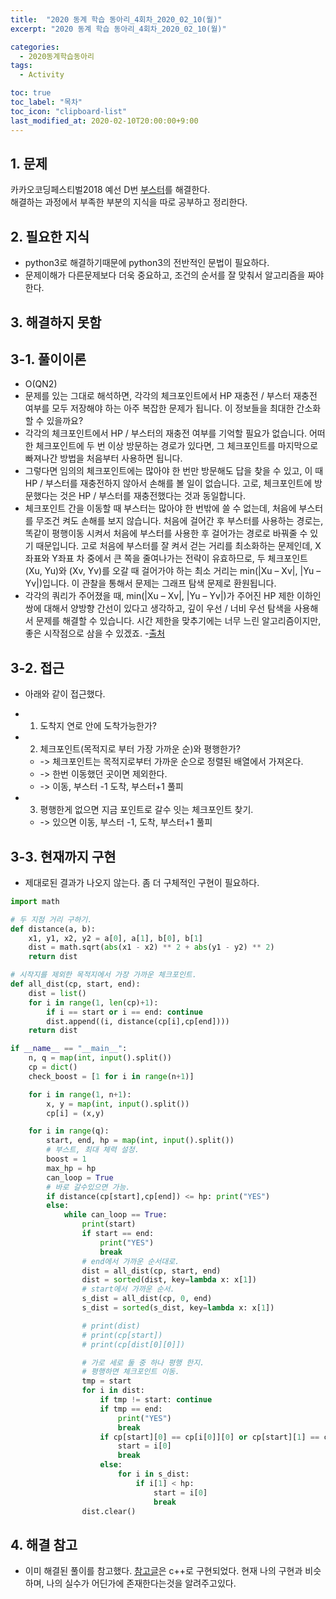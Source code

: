 ```yaml
---
title:  "2020 동계 학습 동아리_4회차_2020_02_10(월)"
excerpt: "2020 동계 학습 동아리_4회차_2020_02_10(월)"

categories:
  - 2020동계학습동아리
tags:
  - Activity

toc: true
toc_label: "목차"
toc_icon: "clipboard-list"
last_modified_at: 2020-02-10T20:00:00+9:00
---
```


## 1. 문제

카카오코딩페스티벌2018 예선 D번 [부스터](https://www.acmicpc.net/problem/15955)를 해결한다.  
해결하는 과정에서 부족한 부분의 지식을 따로 공부하고 정리한다.

## 2. 필요한 지식
- python3로 해결하기때문에 python3의 전반적인 문법이 필요하다.
- 문제이해가 다른문제보다 더욱 중요하고, 조건의 순서를 잘 맞춰서 알고리즘을 짜야한다.

## 3. 해결하지 못함

## 3-1. 풀이이론
- O(QN2)
- 문제를 있는 그대로 해석하면, 각각의 체크포인트에서 HP 재충전 / 부스터 재충전 여부를 모두 저장해야 하는 아주 복잡한 문제가 됩니다. 이 정보들을 최대한 간소화할 수 있을까요?
- 각각의 체크포인트에서 HP / 부스터의 재충전 여부를 기억할 필요가 없습니다. 어떠한 체크포인트에 두 번 이상 방문하는 경로가 있다면, 그 체크포인트를 마지막으로 빠져나간 방법을 처음부터 사용하면 됩니다. 
- 그렇다면 임의의 체크포인트에는 많아야 한 번만 방문해도 답을 찾을 수 있고, 이 때 HP / 부스터를 재충전하지 않아서 손해를 볼 일이 없습니다. 고로, 체크포인트에 방문했다는 것은 HP / 부스터를 재충전했다는 것과 동일합니다.
- 체크포인트 간을 이동할 때 부스터는 많아야 한 번밖에 쓸 수 없는데, 처음에 부스터를 무조건 켜도 손해를 보지 않습니다. 처음에 걸어간 후 부스터를 사용하는 경로는, 똑같이 평행이동 시켜서 처음에 부스터를 사용한 후 걸어가는 경로로 바꿔줄 수 있기 때문입니다. 고로 처음에 부스터를 잘 켜서 걷는 거리를 최소화하는 문제인데, X좌표와 Y좌표 차 중에서 큰 쪽을 줄여나가는 전략이 유효하므로, 두 체크포인트 (Xu, Yu)와 (Xv, Yv)를 오갈 때 걸어가야 하는 최소 거리는 min(|Xu – Xv|, |Yu – Yv|)입니다.
이 관찰을 통해서 문제는 그래프 탐색 문제로 환원됩니다. 
- 각각의 쿼리가 주어졌을 때, min(|Xu – Xv|, |Yu – Yv|)가 주어진 HP 제한 이하인 쌍에 대해서 양방향 간선이 있다고 생각하고, 깊이 우선 / 너비 우선 탐색을 사용해서 문제를 해결할 수 있습니다. 시간 제한을 맞추기에는 너무 느린 알고리즘이지만, 좋은 시작점으로 삼을 수 있겠죠.
-[출처](https://tech.kakao.com/2018/08/09/code-festival-2018-round-1/)

## 3-2. 접근

- 아래와 같이 접근했다. 

- 1. 도착지 연로 안에 도착가능한가?
- 2. 체크포인트(목적지로 부터 가장 가까운 순)와 평행한가?
    - -> 체크포인트는 목적지로부터 가까운 순으로 정렬된 배열에서 가져온다.
    - -> 한번 이동했던 곳이면 제외한다.
    - -> 이동, 부스터 -1 도착, 부스터+1 풀피
- 3. 평행한게 없으면 지금 포인트로 갈수 잇는 체크포인트 찾기.
    - -> 있으면 이동, 부스터 -1, 도착, 부스터+1 풀피

## 3-3. 현재까지 구현

- 제대로된 결과가 나오지 않는다. 좀 더 구체적인 구현이 필요하다.

```python
import math

# 두 지점 거리 구하기.
def distance(a, b):
    x1, y1, x2, y2 = a[0], a[1], b[0], b[1]
    dist = math.sqrt(abs(x1 - x2) ** 2 + abs(y1 - y2) ** 2)
    return dist

# 시작지를 제외한 목적지에서 가장 가까운 체크포인트.
def all_dist(cp, start, end):
    dist = list()
    for i in range(1, len(cp)+1):
        if i == start or i == end: continue
        dist.append((i, distance(cp[i],cp[end])))
    return dist

if __name__ == "__main__":
    n, q = map(int, input().split())
    cp = dict()
    check_boost = [1 for i in range(n+1)]

    for i in range(1, n+1):
        x, y = map(int, input().split())
        cp[i] = (x,y)

    for i in range(q):
        start, end, hp = map(int, input().split())
        # 부스트, 최대 체력 설정.
        boost = 1
        max_hp = hp
        can_loop = True
        # 바로 갈수있으면 가능.
        if distance(cp[start],cp[end]) <= hp: print("YES")
        else:
            while can_loop == True:
                print(start)
                if start == end:
                    print("YES")
                    break
                # end에서 가까운 순서대로.
                dist = all_dist(cp, start, end)
                dist = sorted(dist, key=lambda x: x[1])
                # start에서 가까운 순서.
                s_dist = all_dist(cp, 0, end)
                s_dist = sorted(s_dist, key=lambda x: x[1])

                # print(dist)
                # print(cp[start])
                # print(cp[dist[0][0]])

                # 가로 세로 둘 중 하나 평행 한지.
                # 평행하면 체크포인트 이동.
                tmp = start
                for i in dist:
                    if tmp != start: continue
                    if tmp == end:
                        print("YES")
                        break
                    if cp[start][0] == cp[i[0]][0] or cp[start][1] == cp[i[0]][1]:
                        start = i[0]
                        break
                    else:
                        for i in s_dist:
                            if i[1] < hp:
                                start = i[0]
                                break
                dist.clear()
```

## 4. 해결 참고

- 이미 해결된 풀이를 참고했다. [참고글](https://jaimemin.tistory.com/797)은 c++로 구현되었다. 현재 나의 구현과 비슷하며, 나의 실수가 어딘가에 존재한다는것을 알려주고있다.

